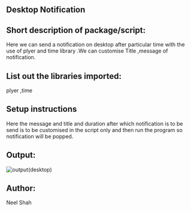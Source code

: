 ## Desktop Notification

## Short description of package/script: 
Here we can send a notification on desktop after particular time with the use of plyer and time library .We can customise Title ,message of notification.

## List out the libraries imported: 
plyer ,time

## Setup instructions
Here the message and title and duration after which notification is to be send is to be customised in the script only and then run the program so notification will be popped.


## Output:
![output(desktop)](https://user-images.githubusercontent.com/71593494/122388764-d40ea500-cf8d-11eb-9043-8a630d3a211b.png)

## Author:
 Neel Shah
